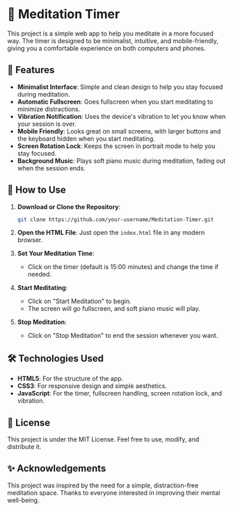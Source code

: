 # 🧘 Meditation Timer

This project is a simple web app to help you meditate in a more focused way. The timer is designed to be minimalist, intuitive, and mobile-friendly, giving you a comfortable experience on both computers and phones.

## 🎨 Features

- **Minimalist Interface**: Simple and clean design to help you stay focused during meditation.
- **Automatic Fullscreen**: Goes fullscreen when you start meditating to minimize distractions.
- **Vibration Notification**: Uses the device's vibration to let you know when your session is over.
- **Mobile Friendly**: Looks great on small screens, with larger buttons and the keyboard hidden when you start meditating.
- **Screen Rotation Lock**: Keeps the screen in portrait mode to help you stay focused.
- **Background Music**: Plays soft piano music during meditation, fading out when the session ends.

## 🚀 How to Use

1. **Download or Clone the Repository**:

   ```bash
   git clone https://github.com/your-username/Meditation-Timer.git
   ```

2. **Open the HTML File**:
   Just open the `index.html` file in any modern browser.

3. **Set Your Meditation Time**:

   - Click on the timer (default is 15:00 minutes) and change the time if needed.

4. **Start Meditating**:

   - Click on "Start Meditation" to begin.
   - The screen will go fullscreen, and soft piano music will play.

5. **Stop Meditation**:

   - Click on "Stop Meditation" to end the session whenever you want.

## 🛠 Technologies Used

- **HTML5**: For the structure of the app.
- **CSS3**: For responsive design and simple aesthetics.
- **JavaScript**: For the timer, fullscreen handling, screen rotation lock, and vibration.

## 📄 License

This project is under the MIT License. Feel free to use, modify, and distribute it.

## ✨ Acknowledgements

This project was inspired by the need for a simple, distraction-free meditation space. Thanks to everyone interested in improving their mental well-being.
